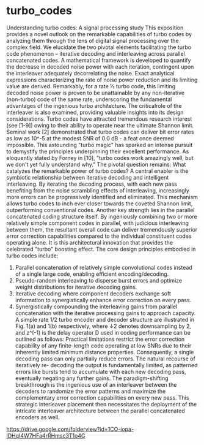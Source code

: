 # turbo_codes
Understanding turbo codes: A signal processing study
This exposition provides a novel outlook on the remarkable 
capabilities of turbo codes by analyzing them through the lens 
of digital signal processing over the complex field. We elucidate 
the two pivotal elements facilitating the turbo code 
phenomenon – iterative decoding and interleaving across 
parallel concatenated codes. A mathematical framework is 
developed to quantify the decrease in decoded noise power 
with each iteration, contingent upon the interleaver adequately 
decorrelating the noise. Exact analytical expressions 
characterizing the rate of noise power reduction and its limiting 
value are derived. Remarkably, for a rate ½ turbo code, this 
limiting decoded noise power is proven to be unattainable by 
any non-iterative (non-turbo) code of the same rate, 
underscoring the fundamental advantages of the ingenious 
turbo architecture. The criticalrole of the interleaver is also 
examined, providing valuable insights into its design 
considerations.
Turbo codes have attracted tremendous research interest 
(see [1-9]) owing to their ability to operate near the 
ultimate Shannon limit. Seminal work [2] demonstrated 
that turbo codes can deliver bit error rates as low as 10^-5 
at the modest SNR of 0.0 dB - a feat once deemed 
impossible. This astounding "turbo magic" has sparked an 
intense pursuit to demystify the principles underpinning 
their excellent performance. As eloquently stated by 
Forney in [10], "turbo codes work amazingly well, but we 
don't yet fully understand why." The pivotal question 
remains: What catalyzes the remarkable power of turbo 
codes?
A central enabler is the symbiotic relationship between 
iterative decoding and intelligent interleaving. By iterating 
the decoding process, with each new pass benefiting from 
the noise scrambling effects of interleaving, increasingly 
more errors can be progressively identified and eliminated. 
This mechanism allows turbo codes to inch ever closer 
towards the coveted Shannon limit, outperforming 
conventional codes. 
Another key strength lies in the parallel concatenated 
coding structure itself. By ingeniously combining two or more relatively simple component codes in parallel, with 
judicious interleaving between them, the resultant overall 
code can deliver tremendously superior error correction 
capabilities compared to the individual constituent codes 
operating alone. It is this architectural innovation that 
provides the celebrated "turbo" boosting effect.
The core design principles embodied in turbo codes 
include:
1) Parallel concatenation of relatively simple convolutional 
codes instead of a single large code, enabling efficient 
encoding/decoding.
2) Pseudo-random interleaving to disperse burst errors 
and optimize weight distributions for iterative decoding 
gains.
3) Iterative decoding where component decoders 
exchange soft information to synergistically enhance error 
correction on every pass.
4) Synergistically compounding the interleaving gains from 
parallel concatenation with the iterative processing gains 
to approach capacity. 
A simple rate 1/2 turbo encoder and decoder structure are 
illustrated in Fig. 1(a) and 1(b) respectively, where ↓2 
denotes downsampling by 2, and z^(-1) is the delay 
operator D used in coding performance can be outlined as 
follows:
Practical limitations restrict the error correction capability 
of any finite-length code operating at low SNRs due to their inherently limited minimum distance properties. 
Consequently, a single decoding pass can only partially 
reduce errors. The natural recourse of iteratively re-
decoding the output is fundamentally limited, as patterned 
errors like bursts tend to accumulate with each new 
decoding pass, eventually negating any further gains. The 
paradigm-shifting breakthrough is the ingenious use of an 
interleaver between the decoders to randomize the error 
patterns and maximize the complementary error correction 
capabilities on every new pass. This strategic interleaver 
placement then necessitates the deployment of the 
intricate interleaver architecture between the parallel 
concatenated encoders as well.

https://drive.google.com/folderview?id=1CO-iopa-IDHqI4W7HFa4rRHmsc3T1o4G
